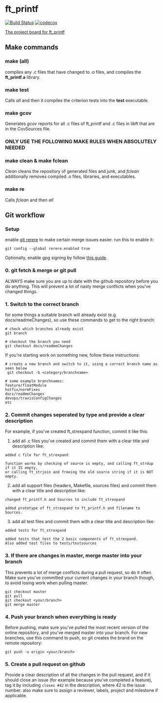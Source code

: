 # ft_printf
[![Build Status](https://travis-ci.com/lgutter/ft_printf.svg?token=1XqUmANNphr1YCadgPKp&branch=master)](https://travis-ci.com/lgutter/ft_printf)
[![codecov](https://codecov.io/gh/lgutter/ft_printf/branch/master/graph/badge.svg?token=mIYsxaVIbL)](https://codecov.io/gh/lgutter/ft_printf)

[The project board for ft_printf](https://github.com/lgutter/ft_printf/projects/3)

## Make commands
### make (all)
compiles any .c files that have changed to .o files, and compiles the **ft_printf.a** library.

### make test
Calls *all* and then it compiles the criterion tests into the **test** executable.

### make gcov
Generates *gcov* reports for all .c files of ft_printf and .c files in libft that are in the CovSources file.

### ONLY USE THE FOLLOWING MAKE RULES WHEN ABSOLUTELY NEEDED
### make clean & make fclean
*Clean* cleans the repository of generated files and junk, and *fclean* additionally removes compiled .o files, libraries, and executables.

### make re
Calls *fclean* and then *all*

## Git workflow

### Setup
enable [git rerere](https://git-scm.com/book/en/v2/Git-Tools-Rerere) to make certain merge issues easier. run this to enable it:
```
git config --global rerere.enabled true
```
Optionally, enable gpg signing by follow [this guide](https://github.com/OscarMulder/codam-gpg-signing).

### 0. git fetch & merge or git pull
ALWAYS make sure you are up to date with the github repository before you do anything.
This will prevent a lot of nasty merge conflicts when you've changed things.

### 1. Switch to the correct branch
for some things a suitable branch will already exist (e.g. docs/readmeChanges), so use these commands to get to the right branch:
```
# check which branches already exist
git branch

# checkout the branch you need
git checkout docs/readmeChanges
```
If you're starting work on something new, follow these instructions:
```
# create a new branch and switch to it, using a correct branch name as seen below
 git checkout -b <category/branchname>

# some example branchnames:
feature/floatModule
hotfix/normFixes
docs/readmeChanges
devops/travisConfigChanges
etc
```

### 2. Commit changes seperated by type and provide a clear description
For example, if you've created ft_strexpand function, commit it like this:
1. add all .c files you've created and commit them with a clear title and description like:
```
added c file for ft_strexpand

function works by checking of source is empty, and calling ft_strdup if it IS empty,
or calling ft_strjoin and freeing the old source string if it is NOT empty.
```
2. add all support files (headers, Makefile, sources files) and commit them with a clear title and description like:
```
changed ft_printf.h and Sources to include ft_strexpand

added prototype of ft_strexpand to ft_printf.h and filename to Sources.
```
3. add all test files and commit them with a clear title and description like:
```
added tests for ft_strexpand

added tests that test the 2 basic components of ft_strexpand.
Also added test files to tests/testsources
```
### 3. If there are changes in master, merge master into your branch
This prevents a lot of merge conflicts during a pull request, so do it often.
Make sure you've committed your current changes in your branch though, to avoid losing work when pulling master.
```
git checkout master
git pull
git checkout <your/branch>
git merge master
```

### 4. Push your branch when everything is ready
Before pushing, make sure you've pulled the most recent version of the online repository, and you've merged master into your branch.
For new branches, use this command to push, so git creates the brand on the remote repository:
```
git push -u origin <your/branch>
```

### 5. Create a pull request on github
Provide a clear description of all the changes in the pull request,
and if it should close an issue (for example because you've completed a feature), tag it by including `closes #42` in the description, where 42 is the issue number.
also make sure to assign a reviewer, labels, project and milestone if applicable.
